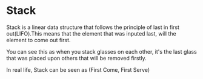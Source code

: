 # Stack

Stack is a linear data structure that follows the principle of last in first out(LIFO).This means that the element that was inputed last, will the element to come out first. 

You can see this as when you stack glasses on each other, it's the last glass that was placed upon others that will be removed firstly.  

In real life, Stack can be seen as (First Come, First Serve)



